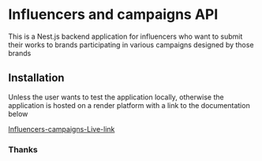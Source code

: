 # Influencers and campaigns API

This is a Nest.js backend application for influencers who want to submit their works to brands participating in various campaigns designed by those brands

## Installation
Unless the user wants to test the application locally, otherwise the application is hosted on a render platform with a link to the documentation below

[Influencers-campaigns-Live-link](https://influencers-campaigns-bn.onrender.com/)


### Thanks